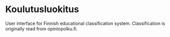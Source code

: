 # Koulutusluokitus

User interface for Finnish educational classification system. Classification is originally read from opintopolku.fi.
